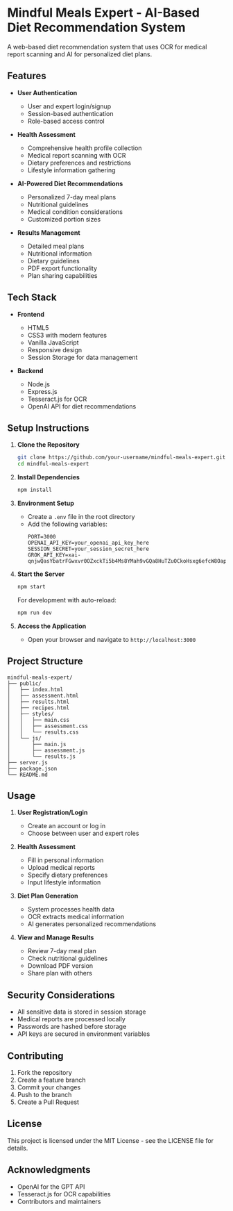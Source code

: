 # Mindful Meals Expert - AI-Based Diet Recommendation System

A web-based diet recommendation system that uses OCR for medical report scanning and AI for personalized diet plans.

## Features

- **User Authentication**
  - User and expert login/signup
  - Session-based authentication
  - Role-based access control

- **Health Assessment**
  - Comprehensive health profile collection
  - Medical report scanning with OCR
  - Dietary preferences and restrictions
  - Lifestyle information gathering

- **AI-Powered Diet Recommendations**
  - Personalized 7-day meal plans
  - Nutritional guidelines
  - Medical condition considerations
  - Customized portion sizes

- **Results Management**
  - Detailed meal plans
  - Nutritional information
  - Dietary guidelines
  - PDF export functionality
  - Plan sharing capabilities

## Tech Stack

- **Frontend**
  - HTML5
  - CSS3 with modern features
  - Vanilla JavaScript
  - Responsive design
  - Session Storage for data management

- **Backend**
  - Node.js
  - Express.js
  - Tesseract.js for OCR
  - OpenAI API for diet recommendations

## Setup Instructions

1. **Clone the Repository**
   ```bash
   git clone https://github.com/your-username/mindful-meals-expert.git
   cd mindful-meals-expert
   ```

2. **Install Dependencies**
   ```bash
   npm install
   ```

3. **Environment Setup**
   - Create a `.env` file in the root directory
   - Add the following variables:
     ```
     PORT=3000
     OPENAI_API_KEY=your_openai_api_key_here
     SESSION_SECRET=your_session_secret_here
     GROK_API_KEY=xai-qnjwQasYbatrFGwxvr0OZxckTi5b4Ms8YMah9vGQa8HuTZuOCkoHsxg6efcW8OapR4BqrAx5FGparWby
     ```

4. **Start the Server**
   ```bash
   npm start
   ```
   For development with auto-reload:
   ```bash
   npm run dev
   ```

5. **Access the Application**
   - Open your browser and navigate to `http://localhost:3000`

## Project Structure

```
mindful-meals-expert/
├── public/
│   ├── index.html
│   ├── assessment.html
│   ├── results.html
│   ├── recipes.html
│   ├── styles/
│   │   ├── main.css
│   │   ├── assessment.css
│   │   └── results.css
│   └── js/
│       ├── main.js
│       ├── assessment.js
│       └── results.js
├── server.js
├── package.json
└── README.md
```

## Usage

1. **User Registration/Login**
   - Create an account or log in
   - Choose between user and expert roles

2. **Health Assessment**
   - Fill in personal information
   - Upload medical reports
   - Specify dietary preferences
   - Input lifestyle information

3. **Diet Plan Generation**
   - System processes health data
   - OCR extracts medical information
   - AI generates personalized recommendations

4. **View and Manage Results**
   - Review 7-day meal plan
   - Check nutritional guidelines
   - Download PDF version
   - Share plan with others

## Security Considerations

- All sensitive data is stored in session storage
- Medical reports are processed locally
- Passwords are hashed before storage
- API keys are secured in environment variables

## Contributing

1. Fork the repository
2. Create a feature branch
3. Commit your changes
4. Push to the branch
5. Create a Pull Request

## License

This project is licensed under the MIT License - see the LICENSE file for details.

## Acknowledgments

- OpenAI for the GPT API
- Tesseract.js for OCR capabilities
- Contributors and maintainers
